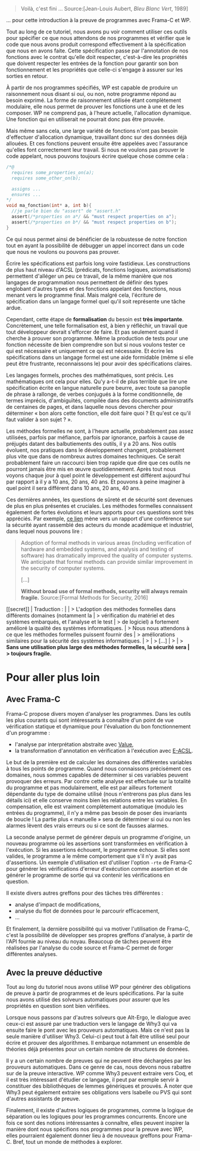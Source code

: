 > Voilà, c'est fini ...
Source:[Jean-Louis Aubert, *Bleu Blanc Vert*, 1989]

... pour cette introduction à la preuve de programmes avec Frama-C et WP.

Tout au long de ce tutoriel, nous avons pu voir comment utiliser ces outils
pour spécifier ce que nous attendons de nos programmes et vérifier que le code que
nous avons produit correspond effectivement à la spécification que nous en 
avons faite. Cette spécification passe par l'annotation de nos fonctions avec 
le contrat qu'elle doit respecter, c'est-à-dire les propriétés que doivent
respecter les entrées de la fonction pour garantir son bon fonctionnement et 
les propriétés que celle-ci s'engage à assurer sur les sorties en retour.

À partir de nos programmes spécifiés, WP est capable de produire un 
raisonnement nous disant si oui, ou non, notre programme répond au besoin 
exprimé. La forme de raisonnement utilisée étant complètement modulaire, elle 
nous permet de prouver les fonctions une à une et de les composer. WP ne 
comprend pas, à l'heure actuelle, l'allocation dynamique. Une fonction qui en 
utiliserait ne pourrait donc pas être prouvée.

Mais même sans cela, une large variété de fonctions n'ont pas besoin 
d'effectuer d'allocation dynamique, travaillant donc sur des données déjà 
allouées. Et ces fonctions peuvent ensuite être appelées avec l'assurance 
qu'elles font correctement leur travail. Si nous ne voulons pas prouver le 
code appelant, nous pouvons toujours écrire quelque chose comme cela :

```c
/*@
  requires some_properties_on(a);
  requires some_other_on(b);

  assigns ...
  ensures ...
*/
void ma_fonction(int* a, int b){
  //je parle bien du "assert" de "assert.h"
  assert(/*properties on a*/ && "must respect properties on a");  
  assert(/*properties on b*/ && "must respect properties on b");
}
```

Ce qui nous permet ainsi de bénéficier de la robustesse de notre fonction tout en
ayant la possibilité de débugger un appel incorrect dans un code que nous ne 
voulons ou pouvons pas prouver.

Écrire les spécifications est parfois long voire fastidieux. Les constructions 
de plus haut niveau d'ACSL (prédicats, fonctions logiques, axiomatisations) 
permettent d'alléger un peu ce travail, de la même manière que nos langages de
programmation nous permettent de définir des types englobant d'autres types et
des fonctions appelant des fonctions, nous menant vers le programme final. Mais
malgré cela, l'écriture de spécification dans un langage formel quel qu'il soit
représente une tâche ardue.

Cependant, cette étape de **formalisation** du besoin est **très importante**. 
Concrètement, une telle formalisation est, à bien y réfléchir, un travail que 
tout développeur devrait s'efforcer de faire. Et pas seulement quand il cherche 
à prouver son programme. Même la production de tests pour une fonction 
nécessite de bien comprendre son but si nous voulons tester ce qui est nécessaire 
et uniquement ce qui est nécessaire. Et écrire les spécifications dans un 
langage formel est une aide formidable (même si elle peut être frustrante, 
reconnaissons le) pour avoir des spécifications claires.

Les langages formels, proches des mathématiques, sont précis. Les mathématiques
ont cela pour elles. Qu'y a-t-il de plus terrible que lire une spécification 
écrite en langue naturelle pure beurre, avec toute sa panoplie de phrase à 
rallonge, de verbes conjugués à la forme conditionnelle, de termes imprécis, 
d'ambiguïtés, compilée dans des documents administratifs de centaines de pages,
et dans laquelle nous devons chercher pour déterminer « bon alors cette fonction, 
elle doit faire quoi ? Et qu'est ce qu'il faut valider à son sujet ? ». 

Les méthodes formelles ne sont, à l'heure actuelle, probablement pas assez 
utilisées, parfois par méfiance, parfois par ignorance, parfois à cause de 
préjugés datant des balbutiements des outils, il y a 20 ans. Nos outils
évoluent, nos pratiques dans le développement changent, probablement plus
vite que dans de nombreux autres domaines techniques. Ce serait probablement
faire un raccourci bien trop rapide que dire que ces outils ne pourront 
jamais être mis en œuvre quotidiennement. Après tout nous voyons chaque jour
à quel point le développement est différent aujourd'hui par rapport à il y a
10 ans, 20 ans, 40 ans. Et pouvons à peine imaginer à quel point il sera 
différent dans 10 ans, 20 ans, 40 ans.

Ces dernières années, les questions de sûreté et de sécurité sont devenues de
plus en plus présentes et cruciales. Les méthodes formelles connaissent également
de fortes évolutions et leurs apports pour ces questions sont très appréciés. 
Par exemple, [ce lien](http://sfm.seas.harvard.edu/report.html) mène vers
un rapport d'une conférence sur la sécurité ayant rassemblé des acteurs du monde
académique et industriel, dans lequel nous pouvons lire :

> Adoption of formal methods in various areas (including verification of hardware
> and embedded systems, and analysis and testing of software) has dramatically 
> improved the quality of computer systems.  We anticipate that formal methods 
> can provide similar improvement in the security of computer systems.
>
> [...]
>
> **Without broad use of formal methods, security will always remain fragile.**
Source:[Formal Methods for Security, 2016]

[[secret]]
| Traduction :
| 
| > L'adoption des méthodes formelles dans différents domaines (notamment la 
| > vérification du matériel et des systèmes embarqués, et l'analyse et le test
| > de logiciel) a fortement amélioré la qualité des systèmes informatiques. 
| > Nous nous attendons à ce que les méthodes formelles puissent fournir des 
| > améliorations similaires pour la sécurité des systèmes informatiques.
| > 
| > [...]
| > 
| > **Sans une utilisation plus large des méthodes formelles, la sécurité sera
| > toujours fragile.**

# Pour aller plus loin

## Avec Frama-C

Frama-C propose divers moyen d'analyser les programmes. Dans les outils les
plus courants qui sont intéressants à connaître d'un point de vue vérification
statique et dynamique pour l'évaluation du bon fonctionnement d'un programme :

- l'analyse par interprétation abstraite avec 
  [Value](http://frama-c.com/value.html),
- la transformation d'annotation en vérification à l'exécution avec 
  [E-ACSL](http://frama-c.com/eacsl.html).

Le but de la première est de calculer les domaines des différentes variables à
tous les points de programme. Quand nous connaissons précisément ces domaines,
nous sommes capables de déterminer si ces variables peuvent provoquer des erreurs.
Par contre cette analyse est effectuée sur la totalité du programme et pas 
modulairement, elle est par ailleurs fortement dépendante du type de domaine 
utilisé (nous n'entrerons pas plus dans les détails ici) et elle conserve moins
bien les relations entre les variables. En compensation, elle est vraiment 
complètement automatique (modulo les entrées du programme), il n'y a même pas
besoin de poser des invariants de boucle ! La partie plus « manuelle » sera de
déterminer si oui ou non les alarmes lèvent des vrais erreurs ou si ce sont de
fausses alarmes.

La seconde analyse permet de générer depuis un programme d'origine, un nouveau
programme où les assertions sont transformées en vérification à l'exécution. Si
les assertions échouent, le programme échoue. Si elles sont valides, le programme
a le même comportement que s'il n'y avait pas d'assertions. Un exemple 
d'utilisation est d'utiliser l'option ```-rte``` de Frama-C pour générer les 
vérifications d'erreur d'exécution comme assertion et de générer le programme de 
sortie qui va contenir les vérifications en question.

Il existe divers autres greffons pour des tâches très différentes :

- analyse d'impact de modifications,
- analyse du flot de données pour le parcourir efficacement,
- ...

Et finalement, la dernière possibilité qui va motiver l'utilisation de Frama-C,
c'est la possibilité de développer ses propres greffons d'analyse, à partir de
l'API fournie au niveau du noyau. Beaucoup de tâches peuvent être réalisées par
l'analyse du code source et Frama-C permet de forger différentes analyses.

## Avec la preuve déductive

Tout au long du tutoriel nous avons utilisé WP pour générer des obligations de 
preuve à partir de programmes et de leurs spécifications. Par la suite nous avons
utilisé des solveurs automatiques pour assurer que les propriétés en question sont
bien vérifiées.

Lorsque nous passons par d'autres solveurs que Alt-Ergo, le dialogue avec ceux-ci
est assuré par une traduction vers le langage de Why3 qui va ensuite faire le pont
avec les prouveurs automatiques. Mais ce n'est pas la seule manière d'utiliser 
Why3. Celui-ci peut tout à fait être utilisé seul pour écrire et prouver des
algorithmes. Il embarque notamment un ensemble de théories déjà présentes pour un
certain nombre de structures de données.

Il y a un certain nombre de preuves qui ne peuvent être déchargées par les 
prouveurs automatiques. Dans ce genre de cas, nous devons nous rabattre sur de la 
preuve interactive. WP comme Why3 peuvent extraire vers Coq, et il est très
intéressant d'étudier ce langage, il peut par exemple servir à constituer des 
bibliothèques de lemmes génériques et prouvés. À noter que Why3 peut également
extraire ses obligations vers Isabelle ou PVS qui sont d'autres assistants de
preuve.

Finalement, il existe d'autres logiques de programmes, comme la logique de 
séparation ou les logiques pour les programmes concurrents. Encore une fois ce
sont des notions intéressantes à connaître, elles peuvent inspirer la manière dont
nous spécifions nos programmes pour la preuve avec WP, elles pourraient également
donner lieu à de nouveaux greffons pour Frama-C. Bref, tout un monde de méthodes à
explorer.
